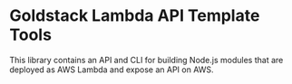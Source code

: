 # Goldstack Lambda API Template Tools

This library contains an API and CLI for building Node.js modules that are deployed as AWS Lambda and expose an API on AWS.
